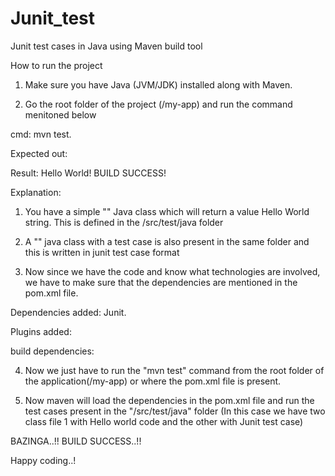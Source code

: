 # Junit_test
Junit test cases in Java using Maven build tool

How to run the project

1) Make sure you have Java (JVM/JDK) installed along with Maven.

2) Go the root folder of the project (/my-app) and run the command menitoned below

cmd: mvn test.

Expected out:

Result: Hello World!
BUILD SUCCESS!


Explanation:

1) You have a simple "" Java class which will return a value Hello World string. This is defined in the /src/test/java folder

2) A "" java class with a test case is also present in the same folder and this is written in junit test case format

3) Now since we have the code and know what technologies are involved, we have to make sure that the dependencies are mentioned in the pom.xml file. 

Dependencies added: Junit. 

Plugins added: 

build dependencies:

4) Now we just have to run the "mvn test" command from the root folder of the application(/my-app) or where the pom.xml file is present. 

5) Now maven will load the dependencies in the pom.xml file and run the test cases present in the "/src/test/java" folder (In this case we have two class file 1 with Hello world code and the other with Junit test case)

BAZINGA..!! BUILD SUCCESS..!!

Happy coding..!
